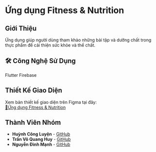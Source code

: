 # Ứng dụng Fitness & Nutrition

## Giới Thiệu
Ứng dụng giúp người dùng tham khảo những bài tập và 
dưỡng chất trong thực phẩm để cải thiện sức khỏe và thể chất.
## 🛠 Công Nghệ Sử Dụng
Flutter 
Firebase 
## Thiết Kế Giao Diện
Xem bản thiết kế giao diện trên Figma tại đây:  
[🔗Ứng dụng Fitness & Nutrition ](https://www.figma.com/design/rprUOl1fFDJLEnxiSo0mbG/Fitness-%26-Nutrition?node-id=0-1&t=hrwSRJe2Zi2gRpQj-1)

## Thành Viên Nhóm  
- **Huỳnh Công Luyện** - [GitHub](https://github.com/Neshaki091)  
- **Trần Võ Quang Huy** - [GitHub](https://github.com/tvqhuy246)  
- **Nguyễn Đình Mạnh** - [GitHub](https://github.com/manhnguyenit182) 
